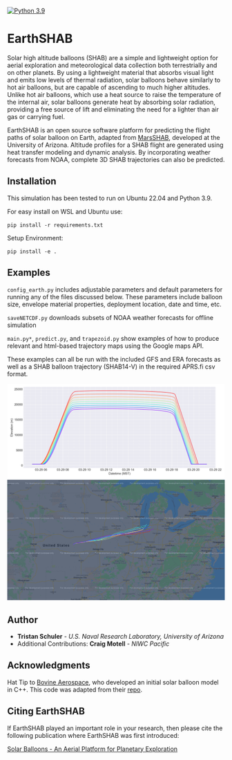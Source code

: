 [![Python 3.9](https://img.shields.io/badge/python-3.9-blue.svg)](https://www.python.org/downloads/release/python-390/)

# EarthSHAB

Solar high altitude balloons (SHAB) are a simple and lightweight option for aerial exploration and meteorological data collection both terrestrially and on other planets. By using a
lightweight material that absorbs visual light and emits low levels of thermal radiation, solar balloons behave similarly to hot air balloons, but are capable of ascending to much higher altitudes. Unlike hot air balloons, which use a heat source to raise the temperature of the internal air, solar balloons generate heat by absorbing solar radiation, providing a free source of lift and eliminating the need for a lighter than air gas or carrying fuel.

EarthSHAB is an open source software platform for predicting the flight paths of solar balloon on Earth, adapted from [MarsSHAB](https://github.com/tkschuler/SolarBalloon), developed at the University of Arizona. Altitude profiles for a SHAB flight are generated using heat transfer modeling and dynamic analysis. By incorporating weather forecasts from NOAA, complete 3D SHAB trajectories can also be predicted.  

## Installation

This simulation has been tested to run on Ubuntu 22.04 and Python 3.9.


For easy install on WSL and Ubuntu use:
```
pip install -r requirements.txt
```

Setup Environment:
```
pip install -e .
```

## Examples

``config_earth.py`` includes adjustable parameters and default parameters for running any of the files discussed below. These parameters include balloon size, envelope material properties, deployment location, date and time, etc.

``saveNETCDF.py`` downloads subsets of NOAA weather forecasts for offline simulation

``main.py*``, ``predict.py``, and ``trapezoid.py`` show examples of how to produce relevant and html-based trajectory maps using the Google maps API.

These examples can all be run with the included GFS and ERA forecasts as well as a SHAB balloon trajectory (SHAB14-V) in the required APRS.fi csv format.

<img src = "img/rainbow_trajectories_altitude.png" />

<img src = "img/rainbow_trajectories_map.PNG" />


## Author

* **Tristan Schuler** - *U.S. Naval Research Laboratory, University of Arizona*
* Additional Contributions: **Craig Motell** - *NIWC Pacific*

## Acknowledgments

Hat Tip to [Bovine Aerospace](https://bovineaerospace.wordpress.com/), who developed an initial solar balloon model in C++. This code was adapted from their [repo](https://github.com/tunawhiskers/balloon_trajectory).

## Citing EarthSHAB

If EarthSHAB played an important role in your research, then please cite the following publication
where EarthSHAB was first introduced:

[Solar Balloons - An Aerial Platform for Planetary Exploration](https://repository.arizona.edu/handle/10150/656740)
